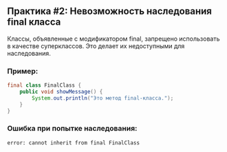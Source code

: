 ## Практика #2: Невозможность наследования final класса
Классы, объявленные с модификатором final, запрещено использовать в качестве суперклассов. Это делает их недоступными для наследования.
### Пример:
```java
final class FinalClass {
    public void showMessage() {
        System.out.println("Это метод final-класса.");
    }
}
```
### Ошибка при попытке наследования:
```plaintext
error: cannot inherit from final FinalClass
```
